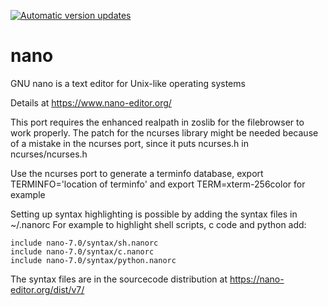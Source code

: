 [![Automatic version updates](https://github.com/ZOSOpenTools/nanoport/actions/workflows/bump.yml/badge.svg)](https://github.com/ZOSOpenTools/nanoport/actions/workflows/bump.yml)

# nano

GNU nano is a text editor for Unix-like operating systems

Details at https://www.nano-editor.org/

This port requires the enhanced realpath in zoslib for the filebrowser to work properly.
The patch for the ncurses library might be needed because of a mistake in the ncurses port, since it puts ncurses.h in ncurses/ncurses.h

Use the ncurses port to generate a terminfo database, export TERMINFO='location of terminfo' and export TERM=xterm-256color for example

Setting up syntax highlighting is possible by adding the syntax files in ~/.nanorc
For example to highlight shell scripts, c code and python add:

```
include nano-7.0/syntax/sh.nanorc
include nano-7.0/syntax/c.nanorc
include nano-7.0/syntax/python.nanorc
```

The syntax files are in the sourcecode distribution at https://nano-editor.org/dist/v7/
